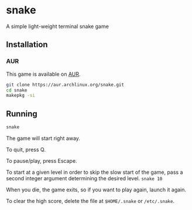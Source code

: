 # snake
A simple light-weight terminal snake game

## Installation

### AUR

This game is available on [AUR](https://wiki.archlinux.org/index.php/Arch_User_Repository).

```bash
git clone https://aur.archlinux.org/snake.git
cd snake
makepkg -si
```

## Running

```bash
snake
```
The game will start right away.

To quit, press Q.

To pause/play, press Escape.

To start at a given level in order to skip the slow start of the game, pass a second integer argument determining the desired level. `snake 10`

When you die, the game exits, so if you want to play again, launch it again.

To clear the high score, delete the file at `$HOME/.snake` or `/etc/.snake`.
